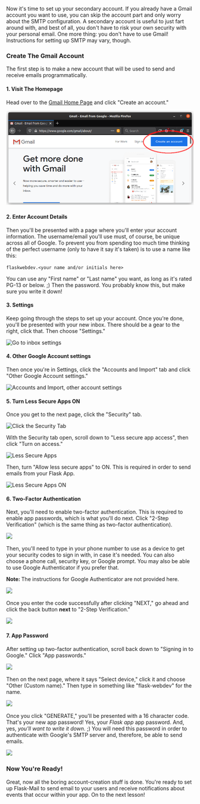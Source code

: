 Now it's time to set up your secondary account. If you already have a Gmail account you want to use, you can skip the account  part and only worry about the SMTP configuration. A secondary account is useful to just fart around with, and best of all, you don't have to risk your own security with your personal email. One more thing: you don't have to use Gmail! Instructions for setting up SMTP may vary, though.

### Create The Gmail Account

The first step is to make a new account that will be used to send and receive emails programmatically.

#### 1. Visit The Homepage

Head over to the <a href="https://www.google.com/gmail/about/" target="_blank">Gmail Home Page</a> and click "Create an account."

![Gmail home page](../images/gmail/gmail1_home_marked.png)

#### 2. Enter Account Details

Then you'll be presented with a page where you'll enter your account information. The username/email you'll use must, of course, be unique across all of Google. To prevent you from spending too much time thinking of the perfect username (only to have it say it's taken) is to use a name like this:

```flaskwebdev.<your name and/or initials here>```

You can use any "First name" or "Last name" you want, as long as it's rated PG-13 or below. ;) Then the password. You probably know this, but make sure you write it down!

#### 3. Settings

Keep going through the steps to set up your account. Once you're done, you'll be presented with your new inbox. There should be a gear to the right, click that. Then choose "Settings."

![Go to inbox settings](../images/gmail/gmail2b_inbox_settings_marked.png)

#### 4. Other Google Account settings

Then once you're in Settings, click the "Accounts and Import" tab and click "Other Google Account settings."

![Accounts and Import, other account settings](../images/gmail/gmail3_other_settings_marked.png)

#### 5. Turn Less Secure Apps ON

Once you get to the next page, click the "Security" tab.

![Click the Security Tab](../images/gmail/gmail4_security.png)

With the Security tab open, scroll down to "Less secure app access", then click "Turn on access."

![Less Secure Apps](../images/gmail/gmail5_less_secure.png)

Then, turn "Allow less secure apps" to ON. This is required in order to send emails from your Flask App.

![Less Secure Apps ON](../images/gmail/gmail6_less_secure_ON.png)

#### 6. Two-Factor Authentication

Next, you'll need to enable two-factor authentication. This is required to enable app passwords, which is what you'll do next. Click "2-Step Verification" (which is the same thing as two-factor authentication).

![](../images/gmail/gmail7_signing_in_2_step.png)

Then, you'll need to type in your phone number to use as a device to get your security codes to sign in with, in case it's needed. You can also choose a phone call, security key, or Google prompt. You may also be able to use Google Authenticator if you prefer that.

<div class="alert alert-warning" role="alert"><strong>Note: </strong>The instructions for Google Authenticator are not provided here.</div>

![](../images/gmail/gmail8_get_code.png)

Once you enter the code successfully after clicking "NEXT," go ahead and click the back button **next** to "2-Step Verification."

![](../images/gmail/gmail9_exit_2_step.png)

#### 7. App Password

After setting up two-factor authentication, scroll back down to "Signing in to Google." Click "App passwords."

![](../images/gmail/gmail10_signing_in_app_pw.png)

Then on the next page, where it says "Select device," click it and choose "Other (Custom name)." Then type in something like "flask-webdev" for the name.

![](../images/gmail/gmail11_app_pw_other.png)

Once you click "GENERATE," you'll be presented with a 16 character code. That's your new app password! Yes, your *Flask app* app password. And, yes, *you'll want to write it down*. ;) You will need this password in order to authenticate with Google's SMTP server and, therefore, be able to send emails.

![](../images/gmail/gmail_12_generated_app_pw.png)

### Now You're Ready!

Great, now all the boring account-creation stuff is done. You're ready to set up Flask-Mail to send email to your users and receive notifications about events that occur within your app. On to the next lesson!

